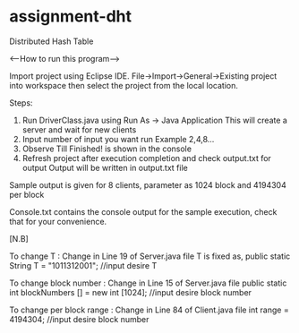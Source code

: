 # assignment-dht
Distributed Hash Table

<--How to run this program-->

Import project using Eclipse IDE. 
File->Import->General->Existing project into workspace then select the project from the local location.

Steps:
1. Run DriverClass.java using Run As -> Java Application
This will create a server and wait for new clients
2. Input number of input you want run
Example 2,4,8...
3. Observe Till Finished! is shown in the console
4. Refresh project after execution completion and check output.txt for output
Output will be written in output.txt file

Sample output is given for 8 clients, parameter as 1024 block and 4194304 per block

Console.txt contains the console output for the sample execution, check that for your convenience.

[N.B]

To change T : Change in Line 19 of Server.java file 
T is fixed as, public static String T = "1011312001"; //input desire T

To change block number : Change in Line 15 of Server.java file 
public static int blockNumbers [] = new int [1024]; //input desire block number

To change per block range : Change in Line 84 of Client.java file 
int range = 4194304; //input desire block number



